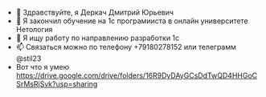 - 👋 Здравствуйте, я Деркач Дмитрий Юрьевич
- 🌱 Я закончил обучение на 1с програмииста в онлайн университете Нетология
- 💞️ Я ищу работу по направлению разработки 1с
- 📫 Связаться можно по телефону +79180278152 или телеграмм @stil23
- Вот что я умею https://drive.google.com/drive/folders/16R9DyDAyGCsDdTwQD4HHGoCSrMsRjSvk?usp=sharing
<!---
stilet23/stilet23 is a ✨ special ✨ repository because its `README.md` (this file) appears on your GitHub profile.
You can click the Preview link to take a look at your changes.
--->
